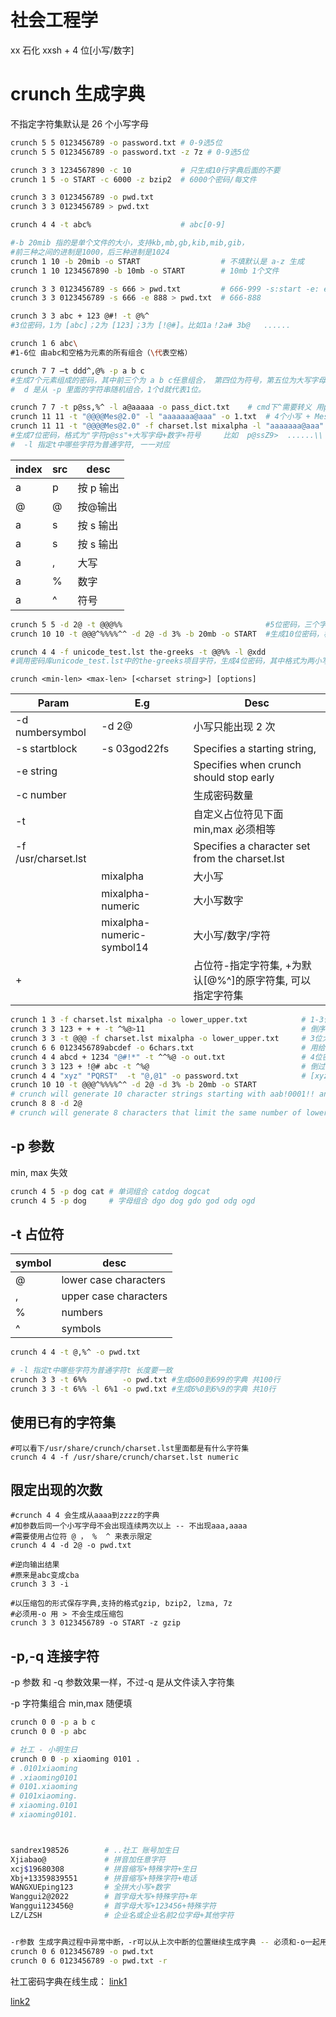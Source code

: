 # 社会工程学

xx 石化 xxsh + 4 位[小写/数字]

# crunch 生成字典

不指定字符集默认是 26 个小写字母

```bash
crunch 5 5 0123456789 -o password.txt # 0-9选5位
crunch 5 5 0123456789 -o password.txt -z 7z # 0-9选5位

crunch 3 3 1234567890 -c 10           # 只生成10行字典后面的不要
crunch 1 5 -o START -c 6000 -z bzip2  # 6000个密码/每文件

crunch 3 3 0123456789 -o pwd.txt
crunch 3 3 0123456789 > pwd.txt

crunch 4 4 -t abc%                    # abc[0-9]

#-b 20mib 指的是单个文件的大小，支持kb,mb,gb,kib,mib,gib，
#前三种之间的进制是1000，后三种进制是1024
crunch 1 10 -b 20mib -o START                  # 不填默认是 a-z 生成
crunch 1 10 1234567890 -b 10mb -o START        # 10mb 1个文件

crunch 3 3 0123456789 -s 666 > pwd.txt         # 666-999 -s:start -e: end
crunch 3 3 0123456789 -s 666 -e 888 > pwd.txt  # 666-888

crunch 3 3 abc + 123 @#! -t @%^
#3位密码，1为 [abc]；2为 [123]；3为 [!@#]。比如1a！2a# 3b@   ......

crunch 1 6 abc\
#1-6位 由abc和空格为元素的所有组合（\代表空格）

crunch 7 7 –t ddd^,@% -p a b c
#生成7个元素组成的密码，其中前三个为 a b c任意组合， 第四位为符号，第五位为大写字母，第六位为小写字母，第七位为数字 。比如abc!Aa1   bac!Aa1      ......
#  d 是从 -p 里面的字符串随机组合，1个d就代表1位。

crunch 7 7 -t p@ss,%^ -l a@aaaaa -o pass_dict.txt    # cmd下^需要转义 用powershell执行吧
crunch 11 11 -t "@@@@Mes@2.0" -l "aaaaaaa@aaa" -o 1.txt  # 4个小写 + Mes@2.0结尾
crunch 11 11 -t "@@@@Mes@2.0" -f charset.lst mixalpha -l "aaaaaaa@aaa" -o 1.txt
#生成7位密码，格式为"字符p@ss"+大写字母+数字+符号     比如  p@ssZ9>  ......\\
#  -l 指定t中哪些字符为普通字符, 一一对应
```

| index | src | desc      |
| ----- | --- | --------- |
| a     | p   | 按 p 输出 |
| @     | @   | 按@输出   |
| a     | s   | 按 s 输出 |
| a     | s   | 按 s 输出 |
| a     | ,   | 大写      |
| a     | %   | 数字      |
| a     | ^   | 符号      |

```sh
crunch 5 5 -d 2@ -t @@@%%                                #5位密码，三个字母+两个数字，并限制每个密码最少出现2种字母
crunch 10 10 -t @@@^%%%%^^ -d 2@ -d 3% -b 20mb -o START  #生成10位密码，格式为三个小写字母+一个符号+四个数字+两个符号，限制每个密码至少2种字母和至少3种数字

crunch 4 4 -f unicode_test.lst the-greeks -t @@%% -l @xdd
#调用密码库unicode_test.lst中的the-greeks项目字符，生成4位密码，其中格式为两小写字母+两数字
```

`crunch <min-len> <max-len> [<charset string>] [options]`

| Param                              | E.g                       | Desc                                                      |
| ---------------------------------- | ------------------------- | --------------------------------------------------------- |
| -d numbersymbol                    | -d 2@                     | 小写只能出现 2 次                                         |
| -s startblock                      | -s 03god22fs              | Specifies a starting string,                              |
| -e string                          |                           | Specifies when crunch should stop early                   |
| -c number                          |                           | 生成密码数量                                              |
| -t                                 |                           | 自定义占位符见下面 min,max 必须相等                       |
| -f /usr/charset.lst <charset-name> |                           | Specifies a character set from the charset.lst            |
|                                    | mixalpha                  | 大小写                                                    |
|                                    | mixalpha-numeric          | 大小写数字                                                |
|                                    | mixalpha-numeric-symbol14 | 大小写/数字/字符                                          |
| +                                  |                           | 占位符-指定字符集, +为默认[@%^]的原字符集, 可以指定字符集 |

```bash
crunch 1 3 -f charset.lst mixalpha -o lower_upper.txt            # 1-3位大小写
crunch 3 3 123 + + + -t ^%@>11                                   # 倒序, [@][%][1-3] 使用+为默认字符集
crunch 3 3 -t @@@ -f charset.lst mixalpha -o lower_upper.txt     # 3位大小写字典
crunch 6 6 0123456789abcdef -o 6chars.txt                        # 用给定字符生成6位密码
crunch 4 4 abcd + 1234 "@#!*" -t ^^%@ -o out.txt                 # 4位密码，"2字符+1数字+字母" 且字符范围是 @#!*, 数字范围是 1234, 字母范围是 abcd; 倒序 最后1位是 [abcd], 倒数2位是 1234 倒数3位是 @#!*
crunch 3 3 123 + !@# abc -t ^%@                                  # 倒过来 [abc][!@#][123] 组合
crunch 4 4 "xyz" "PQRST"  -t "@,@1" -o password.txt              # [xyz][PQRST][xyz]1
crunch 10 10 -t @@@^%%%%^^ -d 2@ -d 3% -b 20mb -o START
# crunch will generate 10 character strings starting with aab!0001!! and ending at zzy 9998    The output will be written to 20mb files.
crunch 8 8 -d 2@
# crunch will generate 8 characters that limit the same number of lower case characters to 2.  Crunch will start at aabaabaa and end at zzyzzyzz.
```

## -p 参数

min, max 失效

```sh
crunch 4 5 -p dog cat # 单词组合 catdog dogcat
crunch 4 5 -p dog     # 字母组合 dgo dog gdo god odg ogd
```

## -t 占位符

| symbol | desc                  |
| ------ | --------------------- |
| @      | lower case characters |
| ,      | upper case characters |
| %      | numbers               |
| ^      | symbols               |

```sh
crunch 4 4 -t @,%^ -o pwd.txt

# -l 指定t中哪些字符为普通字符t 长度要一致
crunch 3 3 -t 6%%        -o pwd.txt #生成600到699的字典 共100行
crunch 3 3 -t 6%% -l 6%1 -o pwd.txt #生成6%0到6%9的字典 共10行
```

## 使用已有的字符集

```
#可以看下/usr/share/crunch/charset.lst里面都是有什么字符集
crunch 4 4 -f /usr/share/crunch/charset.lst numeric
```

## 限定出现的次数

```
#crunch 4 4 会生成从aaaa到zzzz的字典
#加参数后同一个小写字母不会出现连续两次以上 -- 不出现aaa,aaaa
#需要使用占位符 @ ， %  ^ 来表示限定
crunch 4 4 -d 2@ -o pwd.txt

#逆向输出结果
#原来是abc变成cba
crunch 3 3 -i

#以压缩包的形式保存字典,支持的格式gzip, bzip2, lzma, 7z
#必须用-o 用 > 不会生成压缩包
crunch 3 3 0123456789 -o START -z gzip

```

## -p,-q 连接字符

-p 参数 和 -q 参数效果一样，不过-q 是从文件读入字符集

-p 字符集组合 min,max 随便填

```sh
crunch 0 0 -p a b c
crunch 0 0 -p abc

# 社工 - 小明生日
crunch 0 0 -p xiaoming 0101 .
# .0101xiaoming
# .xiaoming0101
# 0101.xiaoming
# 0101xiaoming.
# xiaoming.0101
# xiaoming0101.



sandrex198526        # ..社工 账号加生日
Xjiabao@             # 拼音加任意字符
xcj$19680308         # 拼音缩写+特殊字符+生日
Xbj+13359839551      # 拼音缩写+特殊字符+电话
WANGXUEping123       # 全拼大小写+数字
Wanggui2@2022        # 首字母大写+特殊字符+年
Wanggui123456@       # 首字母大写+123456+特殊字符
LZ/LZSH              # 企业名或企业名前2位字母+其他字符


-r参数 生成字典过程中异常中断，-r可以从上次中断的位置继续生成字典 -- 必须和-o一起用
crunch 0 6 0123456789 -o pwd.txt
crunch 0 6 0123456789 -o pwd.txt -r
```
社工密码字典在线生成：
[link1](https://api.xiaobaibk.com/lab/guess/)

[link2](https://www.bugku.com/mima/)
